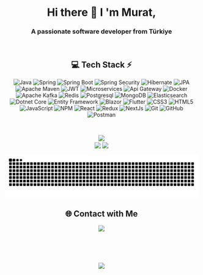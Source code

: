 

<h1 align="center">Hi there 👋 I 'm Murat,</h1>
<h3 align="center">A passionate software developer from Türkiye</h3>
<!-- <p align="center">
    <img alt="coding" width="600" src="https://camo.githubusercontent.com/4d9f5ecceb711eec6e2018f38a5677dc657c9738d4a65ba3b928c41c0a45b439/68747470733a2f2f6d69726f2e6d656469756d2e636f6d2f6d61782f313336302f302a37513379765349765f7430696f4a2d5a2e676966" />
</p> -->
<!-- <p align="center">
    <img alt="coding" width="600" src="https://miro.medium.com/v2/resize:fit:1400/1*yw0TnheAGN-LPneDaTlaxw.gif" />
</p> -->
<br/>


<!-- Tech Stack -->
<div align="center">
  
## 💻 Tech Stack ⚡
![Java](https://img.shields.io/badge/java-%23ED8B00.svg?style=for-the-badge&logo=openjdk&logoColor=white)
![Spring](https://img.shields.io/badge/Spring-%236DB33F?style=for-the-badge&logo=spring&logoColor=white&logoSize=big)
![Spring Boot](https://img.shields.io/badge/Spring%20Boot-%236DB33F?style=for-the-badge&logo=springboot&logoColor=white&logoSize=big)
![Spring Security](https://img.shields.io/badge/Spring%20Security-%236DB33F?style=for-the-badge&logo=springsecurity&logoColor=white&logoSize=big)
![Hibernate](https://img.shields.io/badge/Hibernate-%2359666C?style=for-the-badge&logo=hibernate&logoColor=white&logoSize=big)
![JPA](https://img.shields.io/badge/JPA-black?style=for-the-badge&logoColor=white&logoSize=auto)
![Apache Maven](https://img.shields.io/badge/Apache%20Maven-%23C71A36?style=for-the-badge&logo=apachemaven&logoColor=white&logoSize=big)
![JWT](https://img.shields.io/badge/JWT-black?style=for-the-badge&logo=jsonwebtokens&logoColor=white&logoSize=auto)
![Microservices](https://img.shields.io/badge/Microservices-brown?style=for-the-badge&logoColor=white&logoSize=auto)
![Api Gateway](https://img.shields.io/badge/API%20Gateway-%23b5833c?style=for-the-badge&logoColor=white&logoSize=auto)
![Docker](https://img.shields.io/badge/Docker-%232496ED?style=for-the-badge&logo=docker&logoColor=white&logoSize=big)
![Apache Kafka](https://img.shields.io/badge/Apache%20Kafka-%23231F20?style=for-the-badge&logo=apachekafka&logoColor=white&logoSize=big)
![Redis](https://img.shields.io/badge/redis-%23FF4438?style=for-the-badge&logo=redis&logoColor=white&logoSize=auto)
![Postgresql](https://img.shields.io/badge/postgresql-%234169E1?style=for-the-badge&logo=postgresql&logoColor=white&logoSize=auto)
![MongoDB](https://img.shields.io/badge/MongoDB-%234ea94b.svg?style=for-the-badge&logo=mongodb&logoColor=white) 
![Elasticsearch](https://img.shields.io/badge/elasticsearch-orange?style=for-the-badge&logo=elasticsearch&logoColor=white&logoSize=auto)
![Dotnet Core](https://img.shields.io/badge/Core-%23512BD4?style=for-the-badge&logo=.net&logoColor=white&logoSize=auto)
![Entity Framework](https://img.shields.io/badge/Entity%20Framework-blue?style=for-the-badge&logo=.net&logoColor=white&logoSize=auto)
![Blazor](https://img.shields.io/badge/Blazor-%23512BD4?style=for-the-badge&logo=blazor&logoColor=white&logoSize=big)
![Flutter](https://img.shields.io/badge/flutter-%2302569B?style=for-the-badge&logo=flutter&logoColor=white&logoSize=auto)
![CSS3](https://img.shields.io/badge/css3-%231572B6.svg?style=for-the-badge&logo=css3&logoColor=white) 
![HTML5](https://img.shields.io/badge/html5-%23E34F26.svg?style=for-the-badge&logo=html5&logoColor=white) 
![JavaScript](https://img.shields.io/badge/javascript-%23323330.svg?style=for-the-badge&logo=javascript&logoColor=%23F7DF1E) 
![NPM](https://img.shields.io/badge/NPM-%23CB3837.svg?style=for-the-badge&logo=npm&logoColor=white) 
![React](https://img.shields.io/badge/react-%2320232a.svg?style=for-the-badge&logo=react&logoColor=%2361DAFB) 
![Redux](https://img.shields.io/badge/Redux-%23764ABC?style=for-the-badge&logo=redux&logoColor=white&logoSize=big)
![NextJs](https://img.shields.io/badge/Next.js-%23000000?style=for-the-badge&logo=nextdotjs&logoColor=white&logoSize=big)
![Git](https://img.shields.io/badge/git-%23F05033.svg?style=for-the-badge&logo=git&logoColor=white) 
![GitHub](https://img.shields.io/badge/github-%23121011.svg?style=for-the-badge&logo=github&logoColor=white) 
![Postman](https://img.shields.io/badge/Postman-FF6C37?style=for-the-badge&logo=postman&logoColor=white)
</div>
<br/>
<!-- Stats -->
<div align="center">
    
  <img src="https://github-readme-stats.vercel.app/api?username=muratkistan&theme=aura&hide_border=true&include_all_commits=true&count_private=true" width="55%" /> </br>
  <img src="https://github-readme-streak-stats.herokuapp.com/?user=muratkistan&theme=aura&hide_border=true" width="50%" />
  <img src="https://github-readme-stats.vercel.app/api/top-langs/?username=muratkistan&theme=aura&hide_border=true&include_all_commits=true&count_private=true&layout=compact" width="36%" /> </br>
  
</div>

<!-- Snake -->
<div align="center">    
    
  <img alt="GitHub Snake" src="https://raw.githubusercontent.com/muratkistan/muratkistan/output/github-contribution-grid-snake-dark.svg" />
  
</div>

<!-- Socials -->
<div align="center"> 
    
## 🌐 Contact with Me 
 <!-- [![LinkedIn](https://img.shields.io/badge/LinkedIn-%230077B5.svg?logo=linkedin&lo[](url)goColor=white)](https://linkedin.com/in/muratkistan)  
 <a href="https://linkedin.com/in/muratkistan" target="blank"><img align="center" src="https://raw.githubusercontent.com/rahuldkjain/github-profile-readme-generator/master/src/images/icons/Social/linked-in-alt.svg" alt="muratkistan" height="30" width="40" /></a>-->
<a href = "https://www.linkedin.com/in/muratkistan/"><img src="https://img.icons8.com/fluent/48/000000/linkedin.png"/></a>

</div>
<br/><br/><br/>
<!-- Counter -->
<div align="center">
  
  [![](https://visitcount.itsvg.in/api?id=muratkistan&label=Profile%20Views&color=6&icon=0&pretty=true)](https://visitcount.itsvg.in)
  
</div>






<!-- ![snake gif](https://github.com/muratkistan/muratkistan/blob/output/github-contribution-grid-snake.gif) -->

<!--
### Full Stack Projects

[![](https://img.shields.io/badge/-🧬%20My%20Website-000)](https://github.com/adamalston/v2)
[![](https://img.shields.io/badge/-🦠%20COVID‑19%20Dashboard-000)](https://github.com/adamalston/COVID-19-Dashboard)
[![](https://img.shields.io/badge/-📝%20Summarizer-000)](https://github.com/adamalston/Summarizer)
[![](https://img.shields.io/badge/-🔬%20Overwatch-000)](https://github.com/adamalston/overwatch)
[![](https://img.shields.io/badge/-🛰%20KubeSat-000)](https://github.com/adamalston/kubesat)
[![](https://img.shields.io/badge/-🔊%20Voice%20Poker-000)](https://github.com/adamalston/Poker)
[![](https://img.shields.io/badge/-🗺%20PokémonGo%20Map-000)](https://github.com/adamalston/PokemonGo-Map) 
-->

